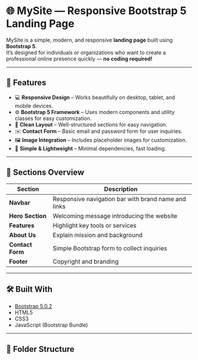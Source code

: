 # 🌐 MySite — Responsive Bootstrap 5 Landing Page

MySite is a simple, modern, and responsive **landing page** built using **Bootstrap 5**.  
It’s designed for individuals or organizations who want to create a professional online presence quickly — **no coding required!**

---

## 🚀 Features

- 💻 **Responsive Design** – Works beautifully on desktop, tablet, and mobile devices.  
- ⚙️ **Bootstrap 5 Framework** – Uses modern components and utility classes for easy customization.  
- 🎨 **Clean Layout** – Well-structured sections for easy navigation.  
- ✉️ **Contact Form** – Basic email and password form for user inquiries.  
- 🖼️ **Image Integration** – Includes placeholder images for customization.  
- 🌙 **Simple & Lightweight** – Minimal dependencies, fast loading.

---

## 🧩 Sections Overview

| Section | Description |
|----------|--------------|
| **Navbar** | Responsive navigation bar with brand name and links |
| **Hero Section** | Welcoming message introducing the website |
| **Features** | Highlight key tools or services |
| **About Us** | Explain mission and background |
| **Contact Form** | Simple Bootstrap form to collect inquiries |
| **Footer** | Copyright and branding |

---

## 🛠️ Built With

- [Bootstrap 5.0.2](https://getbootstrap.com/docs/5.0/getting-started/introduction/)  
- HTML5  
- CSS3  
- JavaScript (Bootstrap Bundle)

---

## 📁 Folder Structure

